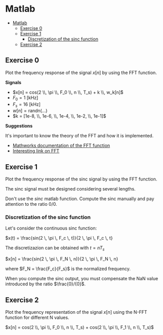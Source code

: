 # Matlab

- [Matlab](#matlab)
  - [Exercise 0](#exercise-0)
  - [Exercise 1](#exercise-1)
    - [Discretization of the sinc function](#discretization-of-the-sinc-function)
  - [Exercise 2](#exercise-2)

## Exercise 0

Plot the frequency response of the signal $x[n]$ by using the FFT function.

**Signals**

- $x[n] = cos(2 \\, \pi \\, F_0 \\, n \\, T_s) + k \\, w_k[n]$
- $F_0 = 1$ [kHz]
- $F_s = 16$ [kHz]
- $w[n] = \mathrm{randn(...)}$
- $k = [1e-8,  \\, 1e-6,  \\, 1e-4,  \\, 1e-2,  \\, 1e-1]$

**Suggestions**

It's important to know the theory of the FFT and how it is implemented.
* [Mathworks documentation of the FFT function](https://it.mathworks.com/help/matlab/ref/fft.html)
* [Interesting link on FFT](https://it.mathworks.com/discovery/fft.html)

## Exercise 1

Plot the frequency response of the sinc signal by using the FFT function.

The sinc signal must be designed considering several lengths.

Don't use the _sinc_ matlab function. Compute the sinc manually and pay attention to the ratio 0/0.

### Discretization of the sinc function

Let's consider the continuous sinc function:

$x(t) = \frac{sin(2 \\, \pi \\, F_c \\, t)}{2 \\, \pi \\, F_c \\, t}

The discretizazion can be obtained with $t=nT_s$

$x[n] = \frac{sin(2 \\, \pi \\, F_N \\, n)}{2 \\, \pi \\, F_N \\, n}

where $F_N = \frac{F_c}{F_s}$ is the normalized frequency.

When you compute the sinc output, you must compensate the NaN value introduced by the ratio $\frac{0}/{0}$.

## Exercise 2

Plot the frequency representation of the signal $x[n]$ using the N-FFT function for different N values.

$x[n] = cos(2 \\, \pi \\, F_0 \\, n \\, T_s) + cos(2 \\, \pi \\, F_1 \\, n \\, T_s)$
